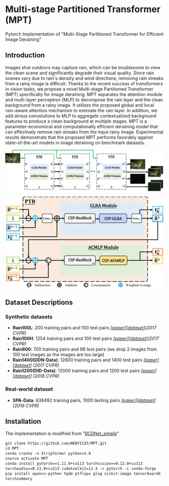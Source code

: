 # Multi-stage Partitioned Transformer (MPT)

Pytorch Implementation of "Multi-Stage Partitioned Transformer for Efficient Image Deraining"

## Introduction
Images shot outdoors may capture rain, which can be troublesome to view the clean scene and significantly degrade their visual quality. Since rain scenes vary due to rain's density and wind directions, removing rain streaks from a rainy image is difficult. Thanks to the recent success of transformers in vision tasks, we propose a novel Multi-stage Partitioned Transformer (MPT) specifically for image deraining. MPT separates the attention module and multi-layer perceptron (MLP) to decompose the rain layer and the clean background from a rainy image. It utilizes the proposed global and local rain-aware attention mechanism to estimate the rain layer. In addition, we add atrous convolutions to MLP to aggregate contextualized background features to produce a clean background at multiple stages. MPT is a parameter-economical and computationally efficient deraining model that can effectively remove rain streaks from the input rainy image. Experimental results demonstrate that the proposed MPT performs favorably against state-of-the-art models in image deraining on benchmark datasets.

![An architecture overview of the Multi-stage Partitioned Transformer (MPT).](Figures/MPT_overview-1.png)

![Architecture of Partitioned Transformer Block (PTB).](Figures/PTB-1.png)

## Dataset Descriptions 
### Synthetic datasets
* **Rain100L**: 200 training pairs and 100 test pairs *[[paper](http://openaccess.thecvf.com/content_cvpr_2017/papers/Yang_Deep_Joint_Rain_CVPR_2017_paper.pdf)][[dataset](http://www.icst.pku.edu.cn/struct/Projects/joint_rain_removal.html)](2017 CVPR)*
* **Rain100H**: 1254 training pairs and 100 test pairs *[[paper](http://openaccess.thecvf.com/content_cvpr_2017/papers/Yang_Deep_Joint_Rain_CVPR_2017_paper.pdf)][[dataset](https://github.com/nnUyi/DerainZoo/blob/master/DerainDatasets.md)](2017 CVPR)*
* **Rain800**: 700 training pairs and 98 test pairs (we drop 2 images from 100 test images as the images are too large)
* **Rain1400(DDN-Data)**: 12600 training pairs and 1400 test pairs *[[paper](http://openaccess.thecvf.com/content_cvpr_2017/papers/Fu_Removing_Rain_From_CVPR_2017_paper.pdf)][[dataset](https://xueyangfu.github.io/projects/cvpr2017.html)] (2017 CVPR)*
* **Rain1200(DID-Data)**: 12000 training pairs and 1200 test pairs *[[paper](https://arxiv.org/abs/1802.07412)][[dataset](https://github.com/hezhangsprinter/DID-MDN)] (2018 CVPR)*

### Real-world dataset
* **SPA-Data**: 638492 training pairs, 1000 testing pairs *[[paper](https://arxiv.org/pdf/1904.01538.pdf)][[dataset](https://stevewongv.github.io/derain-project.html)] (2019 CVPR)*

## Installation
The implementation is modified from "[RCDNet_simple]([https://github.com/VITA-Group/DeblurGANv2](https://github.com/hongwang01/RCDNet_simple))"
```
git clone https://github.com/WENYICAT/MPT.git
cd MPT
conda create -n Stripformer python=3.8
source activate MPT
conda install pytorch==1.11.0+cu113 torchvision==0.12.0+cu113 torchaudio==0.11.0+cu113 cudatoolkit=11.4 -c pytorch -c conda-forge
pip install opencv-python tqdm ptflops glog scikit-image tensorboardX torchsummary
```

